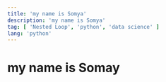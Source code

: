 ```yaml
---
title: 'my name is Somya'
description: 'my name is Somya'
tag: [ 'Nested Loop', 'python', 'data science' ]
lang: 'python'
---
```


# my name is Somay
